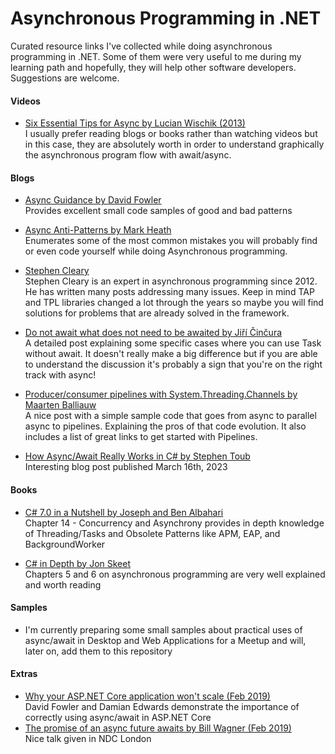 ﻿# Asynchronous Programming in .NET
Curated resource links I've collected while doing asynchronous programming in .NET. Some of them were very useful to me during my learning path and hopefully, they will help other software developers. Suggestions are welcome.

#### Videos
* [Six Essential Tips for Async by Lucian Wischik (2013)](https://channel9.msdn.com/Series/Three-Essential-Tips-for-Async)  
I usually prefer reading blogs or books rather than watching videos but in this case, they are absolutely worth in order to understand graphically the asynchronous program flow with await/async.

#### Blogs
* [Async Guidance by David Fowler](https://github.com/davidfowl/AspNetCoreDiagnosticScenarios/blob/master/AsyncGuidance.md)  
Provides excellent small code samples of good and bad patterns

* [Async Anti-Patterns by Mark Heath](https://markheath.net/post/async-antipatterns)  
Enumerates some of the most common mistakes you will probably find or even code yourself while doing Asynchronous programming.

* [Stephen Cleary](https://blog.stephencleary.com)  
Stephen Cleary is an expert in asynchronous programming since 2012. He has written many posts addressing many issues. Keep in mind TAP and TPL libraries changed a lot through the years so maybe you will find solutions for problems that are already solved in the framework.

* [Do not await what does not need to be awaited by Jiří Činčura](https://www.tabsoverspaces.com/233659-do-not-await-what-does-not-need-to-be-awaited)  
A detailed post explaining some specific cases where you can use Task without await. It doesn't really make a big difference but if you are able to understand the discussion it's probably a sign that you're on the right track with async!

* [Producer/consumer pipelines with System.Threading.Channels by Maarten Balliauw](https://blog.maartenballiauw.be/post/2020/08/26/producer-consumer-pipelines-with-system-threading-channels.html)  
A nice post with a simple sample code that goes from async to parallel async to pipelines. Explaining the pros of that code evolution. It also includes a list of great links to get started with Pipelines.

* [How Async/Await Really Works in C# by Stephen Toub](https://devblogs.microsoft.com/dotnet/how-async-await-really-works)  
Interesting blog post published March 16th, 2023

#### Books
* [C# 7.0 in a Nutshell by Joseph and Ben Albahari](http://www.albahari.com/nutshell/)  
Chapter 14 - Concurrency and Asynchrony provides in depth knowledge of Threading/Tasks and Obsolete Patterns like APM, EAP, and BackgroundWorker

* [C# in Depth by Jon Skeet](https://csharpindepth.com/)  
Chapters 5 and 6 on asynchronous programming are very well explained and worth reading

#### Samples
* I'm currently preparing some small samples about practical uses of async/await in Desktop and Web Applications for a Meetup and will, later on, add them to this repository

#### Extras
* [Why your ASP.NET Core application won't scale (Feb 2019)](https://www.youtube.com/watch?v=J-xqz_ZM9Wg)  
David Fowler and Damian Edwards demonstrate the importance of correctly using async/await in ASP.NET Core
* [The promise of an async future awaits by Bill Wagner (Feb 2019)](https://www.youtube.com/watch?v=ghDS4_NFbcQ)  
Nice talk given in NDC London
